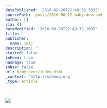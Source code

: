 ```yaml
---
datePublished: '2016-08-20T22:49:32.553Z'
sourcePath: _posts/2016-08-12-baby-deer.md
author: []
via: {}
dateModified: '2016-08-20T22:49:32.103Z'
title: ''
publisher:
  name: imij
description: ''
starred: false
inFeed: true
hasPage: true
inNav: false
url: baby-deer/index.html
_context: 'http://schema.org'
_type: Article

---
```

![](https://the-grid-user-content.s3-us-west-2.amazonaws.com/7450644b-d4bb-4709-871d-59a627a2dbf2.jpg)